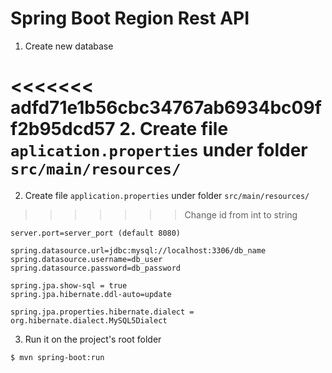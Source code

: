 # Spring Boot Region Rest API
1. Create new database

<<<<<<< adfd71e1b56cbc34767ab6934bc09ff2b95dcd57
2. Create file `aplication.properties` under folder `src/main/resources/`
=======
2. Create file `application.properties` under folder `src/main/resources/`
>>>>>>> Change id from int to string
```
server.port=server_port (default 8080)

spring.datasource.url=jdbc:mysql://localhost:3306/db_name
spring.datasource.username=db_user
spring.datasource.password=db_password

spring.jpa.show-sql = true
spring.jpa.hibernate.ddl-auto=update

spring.jpa.properties.hibernate.dialect = org.hibernate.dialect.MySQL5Dialect
```

3. Run it on the project's root folder
```
$ mvn spring-boot:run
```
